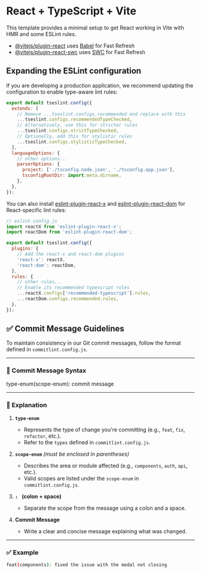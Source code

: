 # React + TypeScript + Vite

This template provides a minimal setup to get React working in Vite with HMR and some ESLint rules.


- [@vitejs/plugin-react](https://github.com/vitejs/vite-plugin-react/blob/main/packages/plugin-react) uses [Babel](https://babeljs.io/) for Fast Refresh
- [@vitejs/plugin-react-swc](https://github.com/vitejs/vite-plugin-react/blob/main/packages/plugin-react-swc) uses [SWC](https://swc.rs/) for Fast Refresh

## Expanding the ESLint configuration

If you are developing a production application, we recommend updating the configuration to enable type-aware lint rules:

```js
export default tseslint.config({
  extends: [
    // Remove ...tseslint.configs.recommended and replace with this
    ...tseslint.configs.recommendedTypeChecked,
    // Alternatively, use this for stricter rules
    ...tseslint.configs.strictTypeChecked,
    // Optionally, add this for stylistic rules
    ...tseslint.configs.stylisticTypeChecked,
  ],
  languageOptions: {
    // other options...
    parserOptions: {
      project: ['./tsconfig.node.json', './tsconfig.app.json'],
      tsconfigRootDir: import.meta.dirname,
    },
  },
});
```

You can also install [eslint-plugin-react-x](https://github.com/Rel1cx/eslint-react/tree/main/packages/plugins/eslint-plugin-react-x) and [eslint-plugin-react-dom](https://github.com/Rel1cx/eslint-react/tree/main/packages/plugins/eslint-plugin-react-dom) for React-specific lint rules:

```js
// eslint.config.js
import reactX from 'eslint-plugin-react-x';
import reactDom from 'eslint-plugin-react-dom';

export default tseslint.config({
  plugins: {
    // Add the react-x and react-dom plugins
    'react-x': reactX,
    'react-dom': reactDom,
  },
  rules: {
    // other rules...
    // Enable its recommended typescript rules
    ...reactX.configs['recommended-typescript'].rules,
    ...reactDom.configs.recommended.rules,
  },
});
```

## ✅ Commit Message Guidelines

To maintain consistency in our Git commit messages, follow the format defined in `commitlint.config.js`.

---

### 📌 Commit Message Syntax

type-enum(scope-enum): commit message

---

### 📖 Explanation

1. **`type-enum`**

   - Represents the type of change you're committing (e.g., `feat`, `fix`, `refactor`, etc.).
   - Refer to the `types` defined in `commitlint.config.js`.

2. **`scope-enum`** _(must be enclosed in parentheses)_

   - Describes the area or module affected (e.g., `components`, `auth`, `api`, etc.).
   - Valid scopes are listed under the `scope-enum` in `commitlint.config.js`.

3. **`: ` (colon + space)**

   - Separate the scope from the message using a colon and a space.

4. **Commit Message**
   - Write a clear and concise message explaining what was changed.

---

### ✅ Example

```bash
feat(components): fixed the issue with the modal not closing


```
